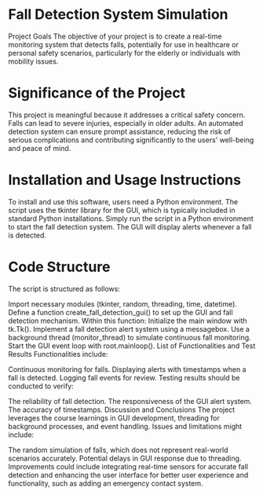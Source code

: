 # Fall Detection System Simulation
Project Goals
The objective of your project is to create a real-time monitoring system that detects falls, potentially for use in healthcare or personal safety scenarios, particularly for the elderly or individuals with mobility issues.

# Significance of the Project
This project is meaningful because it addresses a critical safety concern. Falls can lead to severe injuries, especially in older adults. An automated detection system can ensure prompt assistance, reducing the risk of serious complications and contributing significantly to the users' well-being and peace of mind.

# Installation and Usage Instructions
To install and use this software, users need a Python environment. The script uses the tkinter library for the GUI, which is typically included in standard Python installations. Simply run the script in a Python environment to start the fall detection system. The GUI will display alerts whenever a fall is detected.

# Code Structure
The script is structured as follows:

Import necessary modules (tkinter, random, threading, time, datetime).
Define a function create_fall_detection_gui() to set up the GUI and fall detection mechanism.
Within this function:
Initialize the main window with tk.Tk().
Implement a fall detection alert system using a messagebox.
Use a background thread (monitor_thread) to simulate continuous fall monitoring.
Start the GUI event loop with root.mainloop().
List of Functionalities and Test Results
Functionalities include:

Continuous monitoring for falls.
Displaying alerts with timestamps when a fall is detected.
Logging fall events for review.
Testing results should be conducted to verify:

The reliability of fall detection.
The responsiveness of the GUI alert system.
The accuracy of timestamps.
Discussion and Conclusions
The project leverages the course learnings in GUI development, threading for background processes, and event handling. Issues and limitations might include:

The random simulation of falls, which does not represent real-world scenarios accurately.
Potential delays in GUI response due to threading.
Improvements could include integrating real-time sensors for accurate fall detection and enhancing the user interface for better user experience and functionality, such as adding an emergency contact system.
